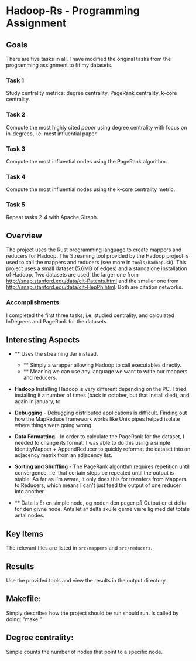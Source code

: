 # Hadoop-Rs - Programming Assignment

## Goals
There are five tasks in all.
I have modified the original tasks from the programming assignment to fit my datasets.

### Task 1
Study centrality metrics: degree centrality, PageRank centrality, k-core centrality.

### Task 2
Compute the most highly cited *paper* using degree centrality with focus on in-degrees, i.e. most influential paper.

### Task 3
Compute the most influential nodes using the PageRank algorithm.

### Task 4
Compute the most influential nodes using the k-core centrality metric.

### Task 5
Repeat tasks 2-4 with Apache Giraph.

## Overview
The project uses the Rust programming language to create mappers and reducers for Hadoop.
The Streaming tool provided by the Hadoop project is used to call the mappers and reducers (see more in `tools/hadoop.sh`).
This project uses a small dataset (5.6MB of edges) and a standalone installation of Hadoop.
Two datasets are used, the larger one from http://snap.stanford.edu/data/cit-Patents.html and the smaller one from http://snap.stanford.edu/data/cit-HepPh.html.
Both are citation networks.

### Accomplishments
I completed the first three tasks, i.e. studied centrality, and calculated InDegrees and PageRank for the datasets.

## Interesting Aspects
* ** Uses the streaming Jar instead.
    * ** Simply a wrapper allowing Hadoop to call executables directly.
    * ** Meaning we can use any language we want to write our mappers and reducers. 

* **Hadoop** Installing Hadoop is very different depending on the PC. I tried installing it a number of times (back in october, but that install died), and again in january, to 
* **Debugging** - Debugging distributed applications is difficult. Finding out how the MapReduce framework works like Unix pipes helped isolate where things were going wrong.
* **Data Formatting** - In order to calculate the PageRank for the dataset, I needed to change its format. I was able to do this using a simple IdentityMapper + AppendReducer to quickly reformat the dataset into an adjacency matrix from an adjacency list.
* **Sorting and Shuffling** - The PageRank algorithm requires repetition until convergence, i.e. that certain steps be repeated until the output is stable. As far as I'm aware, it only does this for transfers from Mappers to Reducers, which means I can't just feed the output of one reducer into another.
* ** Data
Is 
Er en simple node, og noden den peger på
Output er et delta for den givne node.
Antallet af delta skulle gerne være lig med det totale antal nodes.

## Key Items
The relevant files are listed in `src/mappers` and `src/reducers`.

## Results
Use the provided tools and view the results in the output directory.


## Makefile:
Simply describes how the project should be run should run.
Is called by doing: "make <which thing to run>"

## Degree centrality:
Simple counts the number of nodes that point to a specific node.